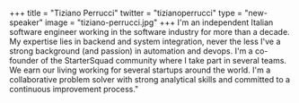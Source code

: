 +++
title = "Tiziano Perrucci"
twitter = "tizianoperrucci"
type = "new-speaker"
image = "tiziano-perrucci.jpg"
+++
I'm an independent Italian software engineer working in the software industry for more than a decade. My expertise lies in backend and system integration, never the less I've a strong background (and passion) in automation and devops. I'm a co-founder of the StarterSquad community where I take part in several teams. We earn our living working for several startups around the world. I'm a collaborative problem solver with strong analytical skills and committed to a continuous improvement process."